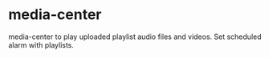 # media-center
media-center to play uploaded playlist audio files and videos. Set scheduled alarm with playlists.
